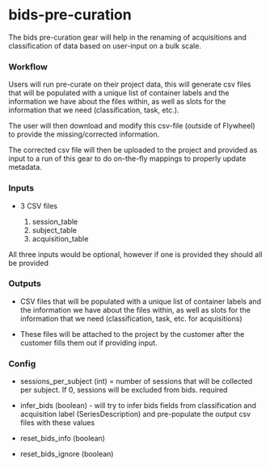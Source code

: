 # bids-pre-curation
The bids pre-curation gear will help in the renaming of acquisitions and classification
of data based on user-input on a bulk scale.

### Workflow
Users will run pre-curate on their project data, this will generate csv files that will be populated with a unique list of container labels and the information we have about the files within, as well as slots for the information that we need (classification, task, etc.). 

The user will then download and modify this csv-file (outside of Flywheel) to provide the missing/corrected information.

The corrected csv file will then be uploaded to the project and provided as input to a run of this gear to do on-the-fly mappings to properly update metadata. 

### Inputs
* 3 CSV files

    1. session_table
    2. subject_table
    3. acquisition_table

All three inputs would be optional, however if one is provided they should all be provided

### Outputs
* CSV files that will be populated with a unique list of container labels and the information we have about the files within, as well as slots for the information that we need (classification, task, etc. for acquisitions)

* These files will be attached to the project by the customer after the customer fills them out if providing input.

### Config
* sessions_per_subject (int)  = number of sessions that will be collected per subject. If 0, sessions will be excluded from bids.
required

* infer_bids (boolean) - will try to infer bids fields from classification and acquisition label (SeriesDescription) and pre-populate the output csv files with these values 

* reset_bids_info (boolean)

* reset_bids_ignore (boolean)